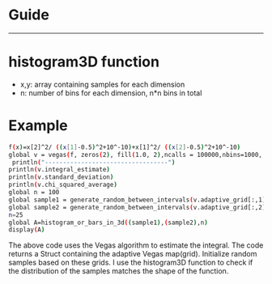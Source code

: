 # Guide



--------------
# histogram3D function 
- x,y: array containing samples for each dimension
- n: number of bins for each dimension, n*n bins in total

# Example
```sh
f(x)=x[2]^2/ ((x[1]-0.5)^2+10^-10)+x[1]^2/ ((x[2]-0.5)^2+10^-10)
global v = vegas(f, zeros(2), fill(1.0, 2),ncalls = 100000,nbins=1000, maxiter =20)
 println("----------------------------------")
println(v.integral_estimate)
println(v.standard_deviation)
println(v.chi_squared_average)
global n = 100  
global sample1 = generate_random_between_intervals(v.adaptive_grid[:,1], n)
global sample2 = generate_random_between_intervals(v.adaptive_grid[:,2], n)
n=25
global A=histogram_or_bars_in_3d((sample1),(sample2),n)
display(A)
```


The above code uses the Vegas algorithm to estimate the integral. The code returns a Struct containing the adaptive Vegas map(grid).
Initialize random samples based on these grids.
I use the histogram3D function to check if the distribution of the samples matches the shape of the function.
